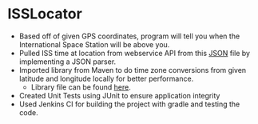 # ISSLocator

- Based off of given GPS coordinates, program will tell you when the International Space Station will be above you.
- Pulled ISS time at location from webservice API from this [JSON](http://api.open-notify.org/iss-pass.json?lat=29.721670&lon=-95.343631&n=1) file by implementing
  a JSON parser.
- Imported library from Maven to do time zone conversions from given latitude and longitude locally for better performance.
	- Library file can be found [here](https://github.com/RomanIakovlev/timeshape).
- Created Unit Tests using JUnit to ensure application integrity
- Used Jenkins CI for building the project with gradle and testing the code.

